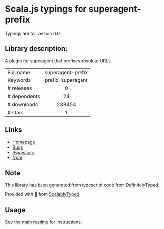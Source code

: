 
# Scala.js typings for superagent-prefix

Typings are for version 0.0

## Library description:
A plugin for superagent that prefixes absolute URLs.

|                    |                 |
| ------------------ | :-------------: |
| Full name          | superagent-prefix |
| Keywords           | prefix, superagent |
| # releases         | 0 |
| # dependents       | 24 |
| # downloads        | 238454 |
| # stars            | 1 |

## Links
- [Homepage](https://github.com/mattahorton/superagent-prefix)
- [Bugs](https://github.com/mattahorton/superagent-prefix/issues)
- [Repository](https://github.com/mattahorton/superagent-prefix)
- [Npm](https://www.npmjs.com/package/superagent-prefix)
    


## Note
This library has been generated from typescript code from [DefinitelyTyped](https://definitelytyped.org).

Provided with :purple_heart: from [ScalablyTyped](https://github.com/oyvindberg/ScalablyTyped)

## Usage
See [the main readme](../../readme.md) for instructions.


